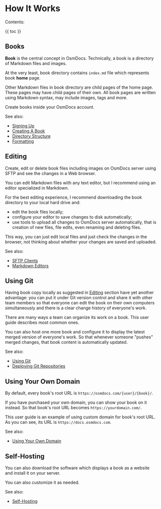 # How It Works

Contents:

{{ toc }}

## Books

**Book** is the central concept in OsmDocs. Technically, a book is a directory of Markdown files and images.

At the very least, book directory contains `index.md` file which represents book **home** page.

Other Markdown files in book directory are child pages of the home page. These pages may have child pages of their own. All book pages are written using Markdown syntax, may include images, tags and more.

Create books inside your OsmDocs account.

See also:

* [Signing Up](settings/signing-up.html)
* [Creating A Book](settings/creating-a-book.html)
* [Directory Structure](books/directory-structure.html)
* [Formatting](books/formatting.html)

## Editing

Create, edit or delete book files including images on OsmDocs server using SFTP and see the changes in a Web browser.

You can edit Markdown files with any text editor, but I recommend using an editor specialized in Markdown.

For the best editing experience, I recommend downloading the book directory to your local hard drive and:

* edit the book files locally;
* configure your editor to save changes to disk automatically;
* use tools to upload all changes to OsmDocs server automatically, that is creation of new files, file edits, even renaming and deleting files.

This way, you can just edit local files and just check the changes in the browser, not thinking about whether your changes are saved and uploaded.

See also:

* [SFTP Clients](sftp-clients.html)
* [Markdown Editors](markdown-editors.html)

## Using Git

Having book copy locally as suggested in [Editing](#editing) section have yet another advantage: you can put it under Git version control and share it with other team members so that everyone can edit the book on their own computers simultaneously and there is a clear change history of everyone's work.

There are many ways a team can organize its work on a book. This user guide describes most common ones.

You can also host one more book and configure it to display the latest merged version of everyone's work. So that whenever someone "pushes" merged changes, that book content is automatically updated.

See also:

* [Using Git](using-git.html)
* [Deploying Git Repositories](settings/deploying-git-repositories.html)

## Using Your Own Domain

By default, every book's root URL is `https://osmdocs.com/{user}/{book}/`.

If you have purchased your own domain, you can show your book on it instead. So that book's root URL becomes `https://yourdomain.com/`.

This user guide is an example of using custom domain for book's root URL. As you can see, its URL is `https://docs.osmdocs.com`.

See also:

* [Using Your Own Domain](settings/using-your-own-domain.html)

## Self-Hosting

You can also download the software which displays a book as a website and install it on your server.

You can also customize it as needed.

See also:

* [Self-Hosting](self-hosting.html)

